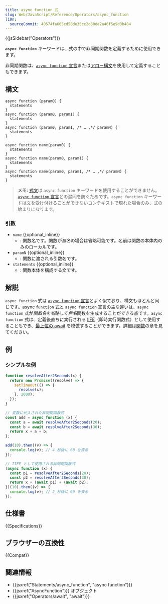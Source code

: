 ```yaml
---
title: async function 式
slug: Web/JavaScript/Reference/Operators/async_function
l10n:
  sourceCommit: 40574fa665cd58de35cc2d30de2a46f5e9d3b484
---
```


{{jsSidebar("Operators")}}

**`async function`** キーワードは、式の中で非同期関数を定義するために使用できます。

非同期関数は、[`async function` 宣言](/ja/docs/Web/JavaScript/Reference/Statements/async_function)または[アロー構文](/ja/docs/Web/JavaScript/Reference/Functions/Arrow_functions)を使用して定義することもできます。

## 構文

```js-nolint
async function (param0) {
  statements
}
async function (param0, param1) {
  statements
}
async function (param0, param1, /* … ,*/ paramN) {
  statements
}

async function name(param0) {
  statements
}
async function name(param0, param1) {
  statements
}
async function name(param0, param1, /* … ,*/ paramN) {
  statements
}
```

> **メモ:** [式文](/ja/docs/Web/JavaScript/Reference/Statements/Expression_statement)は `async function` キーワードを使用することができません。[`async function` 宣言](/ja/docs/Web/JavaScript/Reference/Statements/async_function)との混同を防ぐためです。`async function` キーワードは文を受け付けることができないコンテキストで現れた場合のみ、式の始まりになります。

### 引数

- `name` {{optional_inline}}
  - : 関数名です。関数が*無名*の場合は省略可能です。名前は関数の本体内のみのローカルです。
- `paramN` {{optional_inline}}
  - : 関数に渡される引数名です。
- `statements` {{optional_inline}}
  - : 関数本体を構成する文です。

## 解説

`async function` 式は [`async function` 宣言](/ja/docs/Web/JavaScript/Reference/Statements/async_function)とよく似ており、構文もほとんど同じです。async `function` 式と `async function` 宣言の主な違いは、`async function` 式が*関数名*を省略して*無名*関数を生成することができる点です。`async function` 式は、定義後直ちに実行される [IIFE](/ja/docs/Glossary/IIFE)（即時実行関数式）として使用することもでき、[最上位の await](/ja/docs/Web/JavaScript/Guide/Modules#最上位の_await) を模倣することができます。詳細は[関数](/ja/docs/Web/JavaScript/Reference/Functions)の章を見てください。

## 例

### シンプルな例

```js
function resolveAfter2Seconds(x) {
  return new Promise((resolve) => {
    setTimeout(() => {
      resolve(x);
    }, 2000);
  });
}

// 変数に代入された非同期関数式
const add = async function (x) {
  const a = await resolveAfter2Seconds(20);
  const b = await resolveAfter2Seconds(30);
  return x + a + b;
};

add(10).then((v) => {
  console.log(v); // 4 秒後に 60 を表示
});

// IIFE として使用される非同期関数式
(async function (x) {
  const p1 = resolveAfter2Seconds(20);
  const p2 = resolveAfter2Seconds(30);
  return x + (await p1) + (await p2);
})(10).then((v) => {
  console.log(v); // 2 秒後に 60 を表示
});
```

## 仕様書

{{Specifications}}

## ブラウザーの互換性

{{Compat}}

## 関連情報

- {{jsxref("Statements/async_function", "async function")}}
- {{jsxref("AsyncFunction")}} オブジェクト
- {{jsxref("Operators/await", "await")}}
